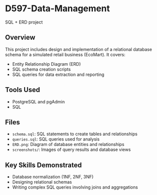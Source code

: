 # D597-Data-Management
SQL + ERD project

## Overview
This project includes design and implementation of a relational database schema for a simulated retail business (EcoMart). It covers:

- Entity Relationship Diagram (ERD)
- SQL schema creation scripts
- SQL queries for data extraction and reporting

## Tools Used
- PostgreSQL and pgAdmin
- SQL

## Files
- `schema.sql`: SQL statements to create tables and relationships
- `queries.sql`: SQL queries used for analysis
- `ERD.png`: Diagram of database entities and relationships
- `screenshots/`: Images of query results and database views

## Key Skills Demonstrated
- Database normalization (1NF, 2NF, 3NF)
- Designing relational schemas
- Writing complex SQL queries involving joins and aggregations
